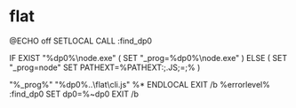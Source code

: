 # flat

@ECHO off SETLOCAL CALL :find\_dp0

IF EXIST "%dp0%\node.exe" \( SET "\_prog=%dp0%\node.exe" \) ELSE \( SET "\_prog=node" SET PATHEXT=%PATHEXT:;.JS;=;% \)

"%\_prog%" "%dp0%..\flat\cli.js" %\* ENDLOCAL EXIT /b %errorlevel% :find\_dp0 SET dp0=%~dp0 EXIT /b

